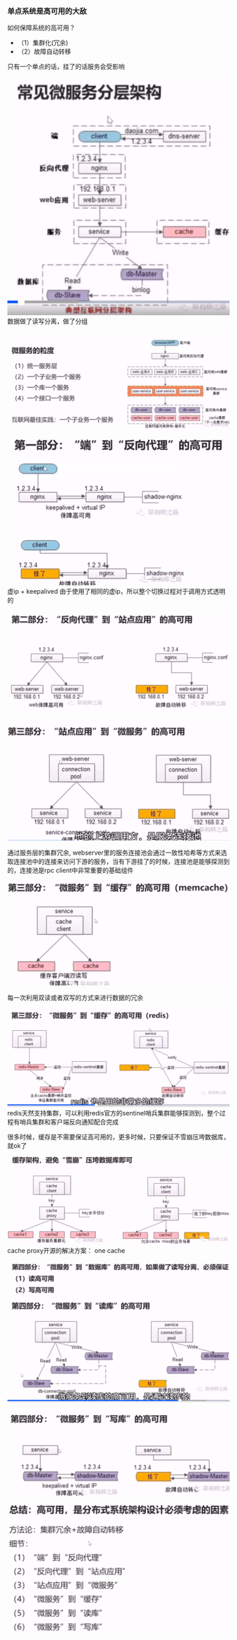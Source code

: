 ### 单点系统是高可用的大敌


如何保障系统的高可用？
- （1）集群化(冗余)
- （2）故障自动转移

只有一个单点的话，挂了的话服务会受影响


![](https://raw.githubusercontent.com/corykingsf/hack-system-design-pixel/main/imgSnipaste_2021-06-27_19-06-02.png)
数据做了读写分离，做了分组



![](https://raw.githubusercontent.com/corykingsf/hack-system-design-pixel/main/imgSnipaste_2021-06-27_22-59-32.png)

![](https://raw.githubusercontent.com/corykingsf/hack-system-design-pixel/main/imgSnipaste_2021-06-27_23-15-12.png)
虚ip + keepalived
由于使用了相同的虚ip，所以整个切换过程对于调用方式透明的

![](https://raw.githubusercontent.com/corykingsf/hack-system-design-pixel/main/imgSnipaste_2021-06-27_23-17-08.png)


![alt txt](https://raw.githubusercontent.com/corykingsf/hack-system-design-pixel/main/imgSnipaste_2021-06-27_23-18-01.png)


通过服务层的集群冗余, webserver里的服务连接池会通过一致性哈希等方式来选取连接池中的连接来访问下游的服务，当有下游挂了的时候，连接池是能够探测到的，连接池是rpc  client中非常重要的基础组件

![](https://raw.githubusercontent.com/corykingsf/hack-system-design-pixel/main/imgSnipaste_2021-06-27_23-27-39.png)


每一次利用双读或者双写的方式来进行数据的冗余

![](https://raw.githubusercontent.com/corykingsf/hack-system-design-pixel/main/imgSnipaste_2021-06-27_23-33-22.png)
redis天然支持集群，可以利用redis官方的sentinel哨兵集群能够探测到，整个过程有哨兵集群和客户端反向通知配合完成

很多时候，缓存是不需要保证高可用的，更多时候，只要保证不雪崩压垮数据库，就ok了


![](https://raw.githubusercontent.com/corykingsf/hack-system-design-pixel/main/imgSnipaste_2021-06-27_23-44-16.png)
cache proxy开源的解决方案：  one cache


![](https://raw.githubusercontent.com/corykingsf/hack-system-design-pixel/main/imgSnipaste_2021-06-27_23-48-31.png)
![](https://raw.githubusercontent.com/corykingsf/hack-system-design-pixel/main/imgSnipaste_2021-06-27_23-49-04.png)

![](https://raw.githubusercontent.com/corykingsf/hack-system-design-pixel/main/imgSnipaste_2021-06-27_23-50-03.png)

![](https://raw.githubusercontent.com/corykingsf/hack-system-design-pixel/main/imgSnipaste_2021-06-27_23-52-02.png)
